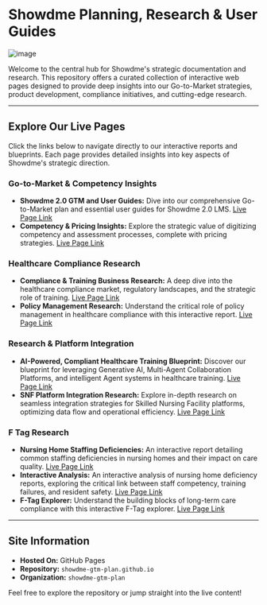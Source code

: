 # Showdme Planning, Research & User Guides

![image](https://github.com/user-attachments/assets/c5ef9612-9364-425b-98f6-5056e9a80ba1)


Welcome to the central hub for Showdme's strategic documentation and research. This repository offers a curated collection of interactive web pages designed to provide deep insights into our Go-to-Market strategies, product development, compliance initiatives, and cutting-edge research.

---

## Explore Our Live Pages

Click the links below to navigate directly to our interactive reports and blueprints. Each page provides detailed insights into key aspects of Showdme's strategic direction.

### Go-to-Market & Competency Insights

* **Showdme 2.0 GTM and User Guides:** Dive into our comprehensive Go-to-Market plan and essential user guides for Showdme 2.0 LMS. [Live Page Link](https://showdme-kbase.github.io/Showdme%20GTM%20Plan%20-%20Main%20Page.html)
* **Competency & Pricing Insights:** Explore the strategic value of digitizing competency and assessment processes, complete with pricing strategies. [Live Page Link](https://showdme-kbase.github.io/Comptency%20and%20Pricing%20Insights.html)

### Healthcare Compliance Research

* **Compliance & Training Business Research:** A deep dive into the healthcare compliance market, regulatory landscapes, and the strategic role of training. [Live Page Link](https://showdme-kbase.github.io/Compliance%20-%20Research%20v2%20-%20Copy.html)
* **Policy Management Research:** Understand the critical role of policy management in healthcare compliance with this interactive report. [Live Page Link](https://showdme-kbase.github.io/Policy%20Management%20Research.html)

### Research & Platform Integration

* **AI-Powered, Compliant Healthcare Training Blueprint:** Discover our blueprint for leveraging Generative AI, Multi-Agent Collaboration Platforms, and intelligent Agent systems in healthcare training. [Live Page Link](https://showdme-kbase.github.io/AI-Powered,%20Compliant%20Healthcare%20Training%20Blueprint.html)
* **SNF Platform Integration Research:** Explore in-depth research on seamless integration strategies for Skilled Nursing Facility platforms, optimizing data flow and operational efficiency. [Live Page Link](https://showdme-kbase.github.io/SNF%20Platform%20Integration%20Research.html)

### F Tag Research

* **Nursing Home Staffing Deficiencies:** An interactive report detailing common staffing deficiencies in nursing homes and their impact on care quality. [Live Page Link](https://showdme-kbase.github.io/Nursing%20Home%20Staffing%20Deficiencies.html)
* **Interactive Analysis:** An interactive analysis of nursing home deficiency reports, exploring the critical link between staff competency, training failures, and resident safety. [Live Page Link](https://showdme-kbase.github.io/Interactive%20Analysis%20of%20Nursing%20Home%20deficiency%20Reports.html)
* **F-Tag Explorer:** Understand the building blocks of long-term care compliance with this interactive F-Tag explorer. [Live Page Link](https://showdme-kbase.github.io/F-Tag%20Fundamentals.html)

---

## Site Information

* **Hosted On:** GitHub Pages
* **Repository:** `showdme-gtm-plan.github.io`
* **Organization:** `showdme-gtm-plan`

Feel free to explore the repository or jump straight into the live content!
